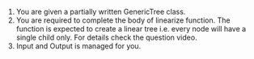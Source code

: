 1. You are given a partially written GenericTree class.
2. You are required to complete the body of linearize function. The function is expected to create a linear tree i.e. every node will have a single child only. For details check the question video.
3. Input and Output is managed for you.

